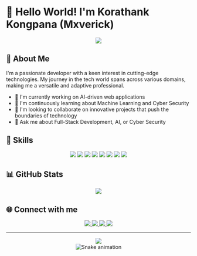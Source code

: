 # 👋 Hello World! I'm Korathank Kongpana (Mxverick)

<div align="center">
  <img src="https://readme-typing-svg.herokuapp.com/?lines=Full-Stack+Developer;AI+Enthusiast;Cyber+Security+Explorer&font=Fira%20Code&center=true&width=380&height=50">
</div>

## 💫 About Me

I'm a passionate developer with a keen interest in cutting-edge technologies. My journey in the tech world spans across various domains, making me a versatile and adaptive professional.

- 🔭 I'm currently working on AI-driven web applications
- 🌱 I'm continuously learning about Machine Learning and Cyber Security
- 👯 I'm looking to collaborate on innovative projects that push the boundaries of technology
- 💬 Ask me about Full-Stack Development, AI, or Cyber Security

## 🚀 Skills

<p align="center">
  <img src="https://img.shields.io/badge/HTML5-E34F26?style=for-the-badge&logo=html5&logoColor=white" />
  <img src="https://img.shields.io/badge/CSS3-1572B6?style=for-the-badge&logo=css3&logoColor=white" />
  <img src="https://img.shields.io/badge/JavaScript-F7DF1E?style=for-the-badge&logo=javascript&logoColor=black" />
  <img src="https://img.shields.io/badge/React-20232A?style=for-the-badge&logo=react&logoColor=61DAFB" />
  <img src="https://img.shields.io/badge/Node.js-43853D?style=for-the-badge&logo=node.js&logoColor=white" />
  <img src="https://img.shields.io/badge/Python-3776AB?style=for-the-badge&logo=python&logoColor=white" />
  <img src="https://img.shields.io/badge/TensorFlow-FF6F00?style=for-the-badge&logo=tensorflow&logoColor=white" />
  <img src="https://img.shields.io/badge/Kali_Linux-557C94?style=for-the-badge&logo=kali-linux&logoColor=white" />
</p>

## 📊 GitHub Stats

<div align="center">
  <img src="https://github-readme-stats.vercel.app/api?username=Mxverick&show_icons=true&count_private=true&hide_border=true" align="center" />
</div>

## 🌐 Connect with me

<p align="center">
  <a href="mailto:korathank.k@mail.com">
    <img src="https://img.shields.io/badge/Email-D14836?style=for-the-badge&logo=gmail&logoColor=white" />
  </a>
  <a href="https://www.facebook.com/your_facebook">
    <img src="https://img.shields.io/badge/Facebook-1877F2?style=for-the-badge&logo=facebook&logoColor=white" />
  </a>
  <a href="https://www.instagram.com/your_instagram">
    <img src="https://img.shields.io/badge/Instagram-E4405F?style=for-the-badge&logo=instagram&logoColor=white" />
  </a>
  <a href="https://www.youtube.com/your_youtube">
    <img src="https://img.shields.io/badge/YouTube-FF0000?style=for-the-badge&logo=youtube&logoColor=white" />
  </a>
</p>

---

<div align="center">
  <img src="https://komarev.com/ghpvc/?username=Mxverick&&style=flat-square" align="center" />
</div>

<div align="center">
  <img src="https://github.com/Mxverick/Mxverick/blob/output/github-contribution-grid-snake.svg" alt="Snake animation" />
</div>
